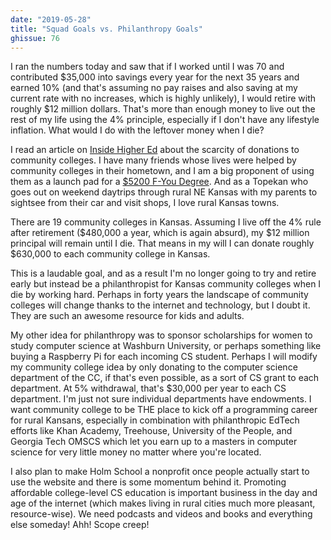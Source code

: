 ```yaml
---
date: "2019-05-28"
title: "Squad Goals vs. Philanthropy Goals"
ghissue: 76
---
```



I ran the numbers today and saw that if I worked until I was 70 and contributed $35,000 into savings every year for the next 35 years and earned 10% (and that's assuming no pay raises and also saving at my current rate with no increases, which is highly unlikely), I would retire with roughly $12 million dollars. That's more than enough money to live out the rest of my life using the 4% principle, especially if I don't have any lifestyle inflation.  What would I do with the leftover money when I die?

I read an article on [Inside Higher Ed](https://www.insidehighered.com/news/2019/02/08/large-donation-small-community-college-changes-outlook-fund-raising-two-year) about the scarcity of donations to community colleges. I have many friends whose lives were helped by community colleges in their hometown, and I am a big proponent of using them as a launch pad for a [$5200 F-You Degree](https://holm.school/the-f-you-degree). And as a Topekan who goes out on weekend daytrips through rural NE Kansas with my parents to sightsee from their car and visit shops, I love rural Kansas towns.

There are 19 community colleges in Kansas. Assuming I live off the 4% rule after retirement ($480,000 a year, which is again absurd), my $12 million principal will remain until I die. That means in my will I can donate roughly $630,000 to each community college in Kansas.

This is a laudable goal, and as a result I'm no longer going to try and retire early but instead be a philanthropist for Kansas community colleges when I die by working hard. Perhaps in forty years the landscape of community colleges will change thanks to the internet and technology, but I doubt it. They are such an awesome resource for kids and adults.

My other idea for philanthropy was to sponsor scholarships for women to study computer science at Washburn University, or perhaps something like buying a Raspberry Pi for each incoming CS student. Perhaps I will modify my community college idea by only donating to the computer science department of the CC, if that's even possible, as a sort of CS grant to each department. At 5% withdrawal, that's $30,000 per year to each CS department. I'm just not sure individual departments have endowments. I want community college to be THE place to kick off a programming career for rural Kansans, especially in combination with philanthropic EdTech efforts like Khan Academy, Treehouse, University of the People, and Georgia Tech OMSCS which let you earn up to a masters in computer science for very little money no matter where you're located.

I also plan to make Holm School a nonprofit once people actually start to use the website and there is some momentum behind it. Promoting affordable college-level CS education is important business in the day and age of the internet (which makes living in rural cities much more pleasant, resource-wise). We need podcasts and videos and books and everything else someday! Ahh! Scope creep!



